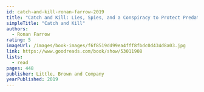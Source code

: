 ```yaml
---
id: catch-and-kill-ronan-farrow-2019
title: "Catch and Kill: Lies, Spies, and a Conspiracy to Protect Predators"
simpleTitle: "Catch and Kill"
authors:
  - Ronan Farrow
rating: 5
imageUrl: /images/book-images/f6f8519dd99ea4fff8fbdc0d434d8a03.jpg
link: https://www.goodreads.com/book/show/53011908
lists:
  - read
pages: 448
publisher: Little, Brown and Company
yearPublished: 2019
---
```

